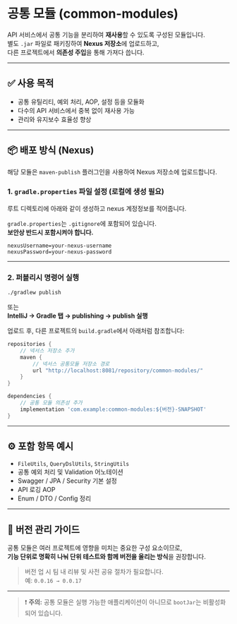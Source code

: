 
# 공통 모듈 (common-modules)

API 서비스에서 공통 기능을 분리하여 **재사용**할 수 있도록 구성된 모듈입니다.  
별도 `.jar` 파일로 패키징하여 **Nexus 저장소**에 업로드하고,  
다른 프로젝트에서 **의존성 주입**을 통해 가져다 씁니다.

---

## ✅ 사용 목적
- 공통 유틸리티, 예외 처리, AOP, 설정 등을 모듈화
- 다수의 API 서비스에서 중복 없이 재사용 가능
- 관리와 유지보수 효율성 향상

---

## 📦 배포 방식 (Nexus)

해당 모듈은 `maven-publish` 플러그인을 사용하여 Nexus 저장소에 업로드합니다.

### 1. `gradle.properties` 파일 설정 (로컬에 생성 필요)

루트 디렉토리에 아래와 같이 생성하고 nexus 계정정보를 적어줍니다.

`gradle.properties`는 `.gitignore`에 포함되어 있습니다.  
**보안상 반드시 포함시켜야 합니다.**

```properties
nexusUsername=your-nexus-username
nexusPassword=your-nexus-password
```

---

### 2. 퍼블리시 명령어 실행

```bash
./gradlew publish
```

또는  
**IntelliJ → Gradle 탭 → publishing → publish 실행**

업로드 후, 다른 프로젝트의 `build.gradle`에서 아래처럼 참조합니다:

```groovy
repositories {
    // 넥서스 저장소 추가
    maven {
        // 넥서스 공통모듈 저장소 경로
        url "http://localhost:8081/repository/common-modules/"
    }
}

dependencies {
    // 공통 모듈 의존성 추가
    implementation 'com.example:common-modules:${버전}-SNAPSHOT'
}
```

---

## ⚙️ 포함 항목 예시

- `FileUtils`, `QueryDslUtils`, `StringUtils`
- 공통 예외 처리 및 Validation 어노테이션
- Swagger / JPA / Security 기본 설정
- API 로깅 AOP
- Enum / DTO / Config 정리

---

## 📌 버전 관리 가이드

공통 모듈은 여러 프로젝트에 영향을 미치는 중요한 구성 요소이므로,  
**기능 단위로 명확히 나눠 단위 테스트와 함께 버전을 올리는 방식**을 권장합니다.

> 버전 업 시 팀 내 리뷰 및 사전 공유 절차가 필요합니다.  
> 예: `0.0.16 → 0.0.17`

---

> ❗ **주의:** 공통 모듈은 실행 가능한 애플리케이션이 아니므로 `bootJar`는 비활성화되어 있습니다.
